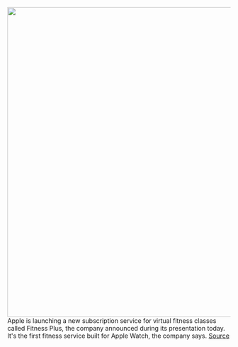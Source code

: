 <img src='https://cdn.vox-cdn.com/thumbor/s2H4XxBaw5hv3rtqP9H5XTxd1fQ=/0x0:1920x1080/1200x800/filters:focal(807x387:1113x693)/cdn.vox-cdn.com/uploads/chorus_image/image/67410341/lcimg_7cf3f427_3176_442c_b36b_6c46b7025343.0.jpg' width='700px' /><br/>
Apple is launching a new subscription service for virtual fitness classes called Fitness Plus, the company announced during its presentation today. It's the first fitness service built for Apple Watch, the company says.
<a href='https://www.theverge.com/2020/9/15/21437578/apple-fitness-plus-classes-subscription-health'> Source <a/>